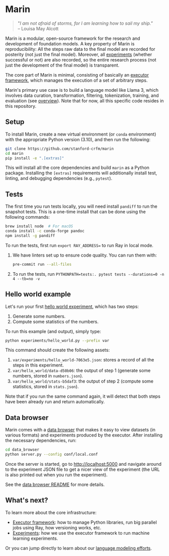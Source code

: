 # Marin

> "*I am not afraid of storms, for I am learning how to sail my ship."*<br/>
> – Louisa May Alcott

Marin is a modular, open-source framework for the research and development of
foundation models.  A key property of Marin is reproducibility: All the steps
raw data to the final model are recorded for posterity (not just the final
model).  Moreover, all [experiments](docs/experiments.md) (whether successful
or not) are also recorded, so the entire research process (not just the
development of the final model) is transparent.

The core part of Marin is minimal, consisting of basically an [executor
framework](docs/executor.md), which manages the execution of a set of
arbitrary steps.

Marin's primary use case is to build a language model like Llama 3,
which involves data curation, transformation, filtering, tokenization,
training, and evaluation (see [overview](docs/lm/overview.md)).
Note that for now, all this specific code resides in this repository.

## Setup

To install Marin, create a new virtual environment (or `conda` environment)
with the appropriate Python version (3.10), and then run the following:

```bash
git clone https://github.com/stanford-crfm/marin
cd marin
pip install -e ".[extras]"
```

This will install all the core dependencies and build `marin` as a Python
package. Installing the `[extras]` requirements will additionally install test,
linting, and debugging dependencies (e.g., `pytest`).

## Tests

The first time you run tests locally, you will need install `pandiff` to
run the snapshot tests. This is a one-time install that can be done using the
following commands:

```bash
brew install node  # For macOS
conda install -c conda-forge pandoc
npm install -g pandiff
```

To run the tests, first run `export RAY_ADDRESS=` to run Ray in local mode.

1. We have linters set up to ensure code quality. You can run them with:
   ```bash
   pre-commit run --all-files
   ```
2. To run the tests, run `PYTHONPATH=tests:. pytest tests --durations=0 -n 4 --tb=no -v`

## Hello world example

Let's run your first [hello world experiment](experiments/hello_world.py),
which has two steps:

1. Generate some numbers.
2. Compute some statistics of the numbers.

To run this example (and output), simply type:

```bash
python experiments/hello_world.py --prefix var
```

This command should create the following assets:

1. `var/experiments/hello_world-7063e5.json`: stores a record of all the steps in this experiment.
1. `var/hello_world/data-d50b06`: the output of step 1 (generate some numbers, stored in `numbers.json`).
1. `var/hello_world/stats-b5daf3`: the output of step 2 (compute some statistics, stored in `stats.json`).

Note that if you run the same command again, it will detect that both steps
have been already run and return automatically.

## Data browser

Marin comes with a [data browser](data_browser/README.md) that makes it easy to
view datasets (in various formats) and experiments produced by the executor.
After installing the necessary dependencies, run:

```bash
cd data_browser
python server.py --config conf/local.conf
```

Once the server is started, go to
[http://localhost:5000](http://localhost:5000) and navigate around to the
experiment JSON file to get a nicer view of the experiment (the URL is also
printed out when you run the experiment).

See the [data browser README](data_browser/README.md) for more details.

## What's next?

To learn more about the core infrastructure:
- [Executor framework](docs/executor.md): how to manage Python libraries, run big parallel jobs using Ray, how versioning works, etc.
- [Experiments](docs/experiments.md): how we use the executor framework to run machine learning experiments.

Or you can jump directly to learn about our [language modeling efforts](docs/lm/overview.md).
